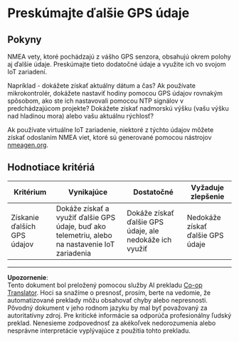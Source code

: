 <!--
CO_OP_TRANSLATOR_METADATA:
{
  "original_hash": "bded364fc06ce37d7a76aed3be1ba73a",
  "translation_date": "2025-08-28T09:40:56+00:00",
  "source_file": "3-transport/lessons/1-location-tracking/assignment.md",
  "language_code": "sk"
}
-->
# Preskúmajte ďalšie GPS údaje

## Pokyny

NMEA vety, ktoré pochádzajú z vášho GPS senzora, obsahujú okrem polohy aj ďalšie údaje. Preskúmajte tieto dodatočné údaje a využite ich vo svojom IoT zariadení.

Napríklad - dokážete získať aktuálny dátum a čas? Ak používate mikrokontrolér, dokážete nastaviť hodiny pomocou GPS údajov rovnakým spôsobom, ako ste ich nastavovali pomocou NTP signálov v predchádzajúcom projekte? Dokážete získať nadmorskú výšku (vašu výšku nad hladinou mora) alebo vašu aktuálnu rýchlosť?

Ak používate virtuálne IoT zariadenie, niektoré z týchto údajov môžete získať odoslaním NMEA viet, ktoré sú generované pomocou nástrojov [nmeagen.org](https://www.nmeagen.org).

## Hodnotiace kritériá

| Kritérium | Vynikajúce | Dostatočné | Vyžaduje zlepšenie |
| --------- | ---------- | ---------- | ------------------ |
| Získanie ďalších GPS údajov | Dokáže získať a využiť ďalšie GPS údaje, buď ako telemetriu, alebo na nastavenie IoT zariadenia | Dokáže získať ďalšie GPS údaje, ale nedokáže ich využiť | Nedokáže získať ďalšie GPS údaje |

---

**Upozornenie**:  
Tento dokument bol preložený pomocou služby AI prekladu [Co-op Translator](https://github.com/Azure/co-op-translator). Hoci sa snažíme o presnosť, prosím, berte na vedomie, že automatizované preklady môžu obsahovať chyby alebo nepresnosti. Pôvodný dokument v jeho rodnom jazyku by mal byť považovaný za autoritatívny zdroj. Pre kritické informácie sa odporúča profesionálny ľudský preklad. Nenesieme zodpovednosť za akékoľvek nedorozumenia alebo nesprávne interpretácie vyplývajúce z použitia tohto prekladu.